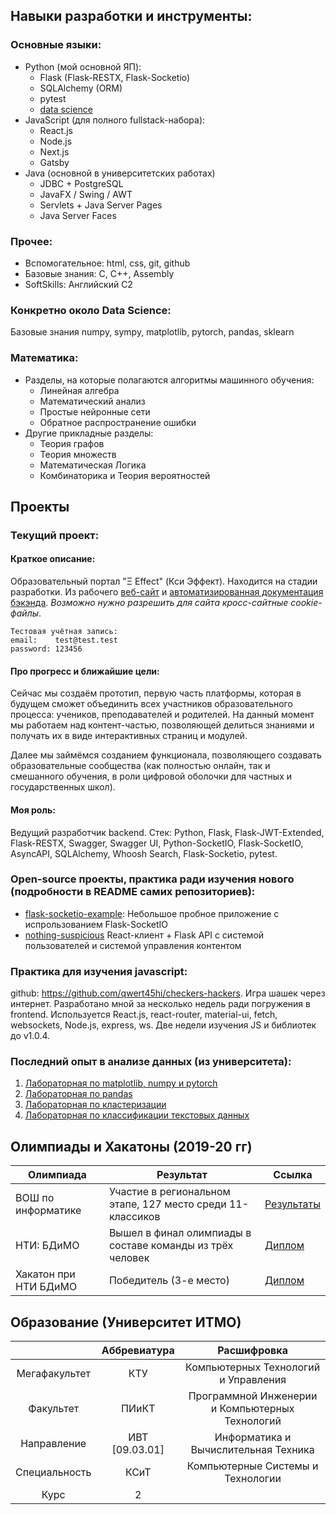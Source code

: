 ## Навыки разработки и инструменты:
### Основные языки:
- Python (мой основной ЯП):
  - Flask (Flask-RESTX, Flask-Socketio)
  - SQLAlchemy (ORM)
  - pytest
  - [data science](#Конкретно-около-Data-Science:)
- JavaScript (для полного fullstack-набора):
  - React.js
  - Node.js
  - Next.js
  - Gatsby
- Java (основной в университетских работах)
  - JDBC + PostgreSQL
  - JavaFX / Swing / AWT
  - Servlets + Java Server Pages
  - Java Server Faces

### Прочее:
- Вспомогательное: html, css, git, github
- Базовые знания: C, C++, Assembly
- SoftSkills: Английский C2

### Конкретно около Data Science:
Базовые знания numpy, sympy, matplotlib, pytorch, pandas, sklearn

### Математика:
- Разделы, на которые полагаются алгоритмы машинного обучения:
  - Линейная алгебра
  - Математический анализ
  - Простые нейронные сети
  - Обратное распространение ошибки
- Другие прикладные разделы:
  - Теория графов
  - Теория множеств
  - Математическая Логика
  - Комбинаторика и Теория вероятностей

## Проекты
### Текущий проект:
#### Краткое описание:
Образовательный портал "Ξ Effect" (Кси Эффект). Находится на стадии разработки. Из рабочего [веб-сайт](https://xieffect.netlify.app/) и [автоматизированная документация бэкэнда](https://xieffect.pythonanywhere.com/doc/). *Возможно нужно разрешить для сайта кросс-сайтные cookie-файлы*.
```
Тестовая учётная запись:
email:    test@test.test
password: 123456
```

#### Про прогресс и ближайшие цели:
Сейчас мы создаём прототип, первую часть платформы, которая в будущем сможет объединить всех участников образовательного процесса: учеников, преподавателей и родителей. На данный момент мы работаем над контент-частью, позволяющей делиться знаниями и получать их в виде интерактивных страниц и модулей. 

Далее мы займёмся созданием функционала, позволяющего создавать образовательные сообщества (как полностью онлайн, так и смешанного обучения, в роли цифровой оболочки для частных и государственных школ).

#### Моя роль: 
Ведущий разработчик backend. Стек: Python, Flask, Flask-JWT-Extended, Flask-RESTX, Swagger, Swagger UI, Python-SocketIO, Flask-SocketIO, AsyncAPI, SQLAlchemy, Whoosh Search, Flask-Socketio, pytest.

### Open-source проекты, практика ради изучения нового (подробности в README самих репозиториев):
- [flask-socketio-example](https://github.com/qwert45hi/flask-socketio-example): Небольшое пробное приложение с испрользованием Flask-SocketIO
- [nothing-suspicious](https://github.com/qwert45hi/nothing-suspicious) React-клиент + Flask API с системой пользователей и системой управления контентом

### Практика для изучения javascript:
github: https://github.com/qwert45hi/checkers-hackers. Игра шашек через интернет. Разработано мной за несколько недель ради погружения в frontend. Используется React.js, react-router, material-ui, fetch, websockets, Node.js, express, ws. Две недели изучения JS и библиотек до v1.0.4.

### Последний опыт в анализе данных (из университета):
1. [Лабораторная по matplotlib, numpy и pytorch](https://colab.research.google.com/drive/1DBtdDByB4iUNwYZdosLR4YMdnXfbzRiP?usp=sharing)
2. [Лабораторная по pandas](https://colab.research.google.com/drive/1KwkEG12Y3sXam4e2hbXkwAyIt7pNQ4u5?usp=sharing)
3. [Лабораторная по кластеризации](https://colab.research.google.com/drive/1X9E7biB7WkjiXAwTr2KDu4uy_tL_BIYK#scrollTo=6Zv_L_U8eGod)
4. [Лабораторная по классификации текстовых данных](https://colab.research.google.com/drive/1EWpnK8t400mXzJZUY5rhOPTb2yss6Cu9#scrollTo=9kFJqnPdxBDG)

## Олимпиады и Хакатоны (2019-20 гг)
| Олимпиада | Результат | Ссылка |
|---|---|---|
| ВОШ по информатике | Участие в региональном этапе, 127 место среди 11-классиков | [Результаты](http://neerc.ifmo.ru/school/archive/2019-2020/ru-olymp-spb-regional-2020-standings-11.html) |
| НТИ: БДиМО | Вышел в финал олимпиады в составе команды из трёх человек | [Диплом](https://drive.google.com/file/d/1iJt_AmVkU_fOdRqZ_DLk8gErqT9_OMTb/view) |
| Хакатон при НТИ БДиМО | Победитель (3-е место) | [Диплом](TBA) |

## Образование (Университет ИТМО)
|  | Аббревиатура | Расшифровка | 
|:---:|:---:|:---:|
| Мегафакультет | КТУ | Компьютерных Технологий и Управления
| Факультет | ПИиКТ | Программной Инженерии и Компьютерных Технологий
| Направление | ИВТ [09.03.01] | Информатика и Вычислительная Техника
| Специальность | КСиТ | Компьютерные Системы и Технологии
| Курс | 2 |
